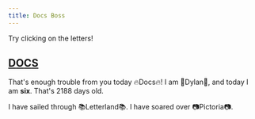 ```yaml
---
title: Docs Boss
---
```


Try clicking on the letters!

## [D](boss/7.md)[O](boss/7.md)[C](boss/7.md)[S](boss/7.md)

That's enough trouble from you today 🔥Docs🔥! I am 🌟Dylan🌟, and today I am **six**. That's 2188 days old.

I have sailed through 📚Letterland📚. I have soared over 📷Pictoria📷.